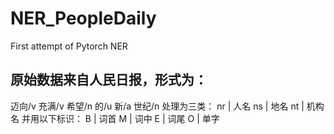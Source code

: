# NER_PeopleDaily
First attempt of Pytorch NER
## 原始数据来自人民日报，形式为：
迈向/v  充满/v  希望/n  的/u  新/a  世纪/n
处理为三类：
nr | 人名
ns | 地名
nt | 机构名
并用以下标识：
B | 词首
M | 词中
E | 词尾
O | 单字
##